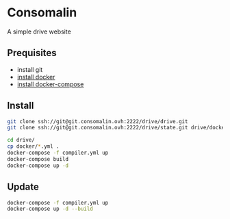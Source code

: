 Consomalin 
==========

A simple drive website

## Prequisites
* install git
* [install docker](https://docs.docker.com/engine/installation/)
* [install docker-compose](https://docs.docker.com/compose/install/)

## Install
```bash
git clone ssh://git@git.consomalin.ovh:2222/drive/drive.git
git clone ssh://git@git.consomalin.ovh:2222/drive/state.git drive/docker/state

cd drive/
cp docker/*.yml .
docker-compose -f compiler.yml up
docker-compose build
docker-compose up -d
```

## Update
```bash
docker-compose -f compiler.yml up
docker-compose up -d --build
```
